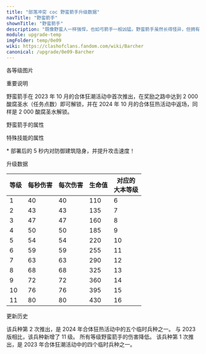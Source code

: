 ```yaml
---
title: "部落冲突 coc 野蛮箭手升级数据"
navTitle: "野蛮箭手"
shownTitle: "野蛮箭手"
description: "既像野蛮人一样强悍，也如弓箭手一般凶猛。野蛮箭手虽然长得怪异，但拥有惊人的进攻实力。"
module: upgrade-temp
imgFolder: temp/0e09
wiki: https://clashofclans.fandom.com/wiki/Barcher
canonical: /upgrade/0e09-Barcher
---
```


<UnitInfo :folder="$frontmatter.imgFolder" imgSrc="Barcher_info.png" :imgAlt="$frontmatter.navTitle" :description="$frontmatter.description" />

<SmallTitle>各等级图片</SmallTitle>

<Panel>
    <UnitImgGroup :folder="$frontmatter.imgFolder">
        <UnitImg imgTitle="所有等级" imgSrc="Barcher1.png" />
    </UnitImgGroup>
</Panel>

<SmallTitle>重要说明</SmallTitle>

野蛮箭手在 2023 年 10 月的合体狂潮活动中首次推出，在奖励之路中达到 2 000 酸腐圣水（任务点数）即可解锁，并在 2024 年 10 月的合体狂热活动中返场，同样是 2 000 酸腐圣水解锁。

<SmallTitle>野蛮箭手的属性</SmallTitle>

<UnitProperties>
    <UnitProperty pKey="攻击偏好" pValue="无" />
    <UnitProperty pKey="伤害类型" pValue="单体伤害" />
    <UnitProperty pKey="攻击的目标" pValue="地面和空中目标" />
    <UnitProperty pKey="占据人口" pValue="3" />
    <UnitProperty pKey="移动速度" pValue="2.5 格/秒" />
    <UnitProperty pKey="攻击速度" pValue="1 秒/次" />
    <UnitProperty pKey="攻击距离" pValue="3.5 格" />
    <UnitProperty pKey="所需训练营等级" pValue="1" />
    <UnitProperty pKey="所需大本等级" pValue="6" />    
    <UnitProperty pKey="训练时间" pValue="12" trainingSystem="2022" />
</UnitProperties>

<SmallTitle>特殊技能的属性</SmallTitle>

<UnitProperties>
    <UnitProperty pKey="特殊技能" pValue="狂暴披风<sup>*</sup>" />
    <UnitProperty pKey="伤害提升" pValue="70%" />
    <UnitProperty pKey="攻速提升" pValue="100%" />
    <UnitProperty pKey="移速提升" pValue="2.5 格/秒" />
</UnitProperties>

\* 部署后的 5 秒内对防御建筑隐身，并提升攻击速度！

<SmallTitle>升级数据</SmallTitle>

<UnitTable>

| 等级 | 每秒伤害 | 每次伤害 | 生命值 |对应的<br>大本等级|
| ---- |  ----   |  ----   |  ----  |       ---      |
|   1  |    40   |    40   |   110  |        6       |
|   2  |    43   |    43   |   135  |        7       |
|   3  |    47   |    47   |   160  |        8       |
|   4  |    50   |    50   |   185  |        9       |
|   5  |    54   |    54   |   220  |       10       |
|   6  |    59   |    59   |   255  |       11       |
|   7  |    63   |    63   |   290  |       12       |
|   8  |    68   |    68   |   325  |       13       |
|   9  |    72   |    72   |   360  |       14       |
|  10  |    76   |    76   |   395  |       15       |
|  11  |    80   |    80   |   430  |       16       |
</UnitTable>

<SmallTitle>更新历史</SmallTitle>

<Timeline>
    <TimelineItem date="2024/10/11">
        <TimelineRow>该兵种第 2 次推出，是 2024 年合体狂热活动中的五个临时兵种之一。</TimelineRow>
        <TimelineRow>与 2023 版相比，该兵种新增了 11 级。</TimelineRow>
    </TimelineItem>
    <TimelineItem date="2023/10/20">
        <TimelineRow>所有等级野蛮箭手的伤害降低。</TimelineRow>
    </TimelineItem>
    <TimelineItem date="2023/10/13">
        <TimelineRow>该兵种第 1 次推出，是 2023 年合体狂潮活动中的四个临时兵种之一。</TimelineRow>
    </TimelineItem>
    <TimelineItem :historyBottom="true" />
</Timeline>